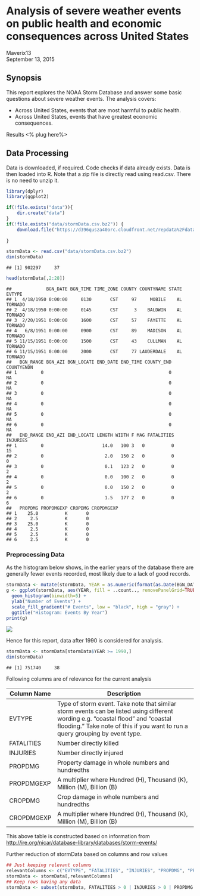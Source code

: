 # Analysis of severe weather events on public health and economic consequences across United States
Maverix13  
September 13, 2015  

## Synopsis
This report explores  the NOAA Storm Database and answer some basic questions about severe weather events. 
The analysis covers:

* Across United States, events that are most harmful to public health.
* Across United States, events that have greatest economic consequences.

Results <% plug here%>

## Data Processing

Data is downloaded, if required. Code checks if data already exists. Data is then loaded into R. 
Note that a zip file is directly read using read.csv. There is no need to unzip it.

```r
library(dplyr)
library(ggplot2)
```

```r
if(!file.exists("data")){
    dir.create("data")
}
if(!file.exists("data/stormData.csv.bz2")) {
    download.file("https://d396qusza40orc.cloudfront.net/repdata%2Fdata%2FStormData.csv.bz2", "data/stormData.csv.bz2", method = "curl")
    
}

stormData <- read.csv("data/stormData.csv.bz2")
dim(stormData)
```

```
## [1] 902297     37
```

```r
head(stormData[,2:28])
```

```
##             BGN_DATE BGN_TIME TIME_ZONE COUNTY COUNTYNAME STATE  EVTYPE
## 1  4/18/1950 0:00:00     0130       CST     97     MOBILE    AL TORNADO
## 2  4/18/1950 0:00:00     0145       CST      3    BALDWIN    AL TORNADO
## 3  2/20/1951 0:00:00     1600       CST     57    FAYETTE    AL TORNADO
## 4   6/8/1951 0:00:00     0900       CST     89    MADISON    AL TORNADO
## 5 11/15/1951 0:00:00     1500       CST     43    CULLMAN    AL TORNADO
## 6 11/15/1951 0:00:00     2000       CST     77 LAUDERDALE    AL TORNADO
##   BGN_RANGE BGN_AZI BGN_LOCATI END_DATE END_TIME COUNTY_END COUNTYENDN
## 1         0                                               0         NA
## 2         0                                               0         NA
## 3         0                                               0         NA
## 4         0                                               0         NA
## 5         0                                               0         NA
## 6         0                                               0         NA
##   END_RANGE END_AZI END_LOCATI LENGTH WIDTH F MAG FATALITIES INJURIES
## 1         0                      14.0   100 3   0          0       15
## 2         0                       2.0   150 2   0          0        0
## 3         0                       0.1   123 2   0          0        2
## 4         0                       0.0   100 2   0          0        2
## 5         0                       0.0   150 2   0          0        2
## 6         0                       1.5   177 2   0          0        6
##   PROPDMG PROPDMGEXP CROPDMG CROPDMGEXP
## 1    25.0          K       0           
## 2     2.5          K       0           
## 3    25.0          K       0           
## 4     2.5          K       0           
## 5     2.5          K       0           
## 6     2.5          K       0
```

### Preprocessing Data
As the histogram below shows, in the earlier years of the database there are generally fewer events recorded, most likely due to a lack of good records. 

```r
stormData <- mutate(stormData, YEAR = as.numeric(format(as.Date(BGN_DATE, format = "%m/%d/%Y %H:%M:%S"), "%Y")))
g <- ggplot(stormData, aes(YEAR, fill = ..count.., removePanelGrid=TRUE,removePanelBorder=TRUE,)) +
  geom_histogram(binwidth=5) + 
  ylab("Number of Events") +
  scale_fill_gradient("# Events", low = "black", high = "gray") +
  ggtitle("Histogram: Events By Year")
print(g)
```

![](StormData_files/figure-html/unnamed-chunk-4-1.png) 

Hence for this report, data after 1990 is considered for analysis.


```r
stormData <- stormData[stormData$YEAR >= 1990,]
dim(stormData)
```

```
## [1] 751740     38
```

Following columns are of relevance for the current analysis

Column Name | Description
------------|------------
EVTYPE      | Type of storm event. Take note that similar storm events can be listed using different wording e.g. “coastal flood” and “coastal flooding.” Take note of this if you want to run a query grouping by event type. 
FATALITIES  | Number directly killed
INJURIES    | Number directly injured
PROPDMG		  |	Property damage in whole numbers and hundredths
PROPDMGEXP	|	A multiplier where Hundred (H), Thousand (K), Million (M), Billion (B)
CROPDMG		  |	Crop damage in whole numbers and hundredths
CROPDMGEXP	|	A multiplier where Hundred (H), Thousand (K), Million (M), Billion (B)

This above table is constructed based on information from http://ire.org/nicar/database-library/databases/storm-events/

Further reduction of stormData based on columns and row values

```r
## Just keeping relevant columns
relevantColumns <- c("EVTYPE", "FATALITIES", "INJURIES", "PROPDMG", "PROPDMGEXP", "CROPDMG", "CROPDMGEXP")
stormData <- stormData[,relevantColumns]
## Keep rows having any data
stormData <- subset(stormData, FATALITIES > 0 | INJURIES > 0 | PROPDMG > 0 | CROPDMG > 0)
```


